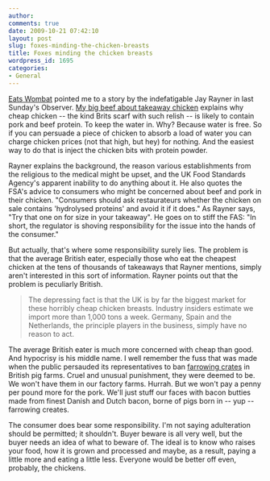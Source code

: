 ```yaml
---
author:
comments: true
date: 2009-10-21 07:42:10
layout: post
slug: foxes-minding-the-chicken-breasts
title: Foxes minding the chicken breasts
wordpress_id: 1695
categories:
- General
---
```


[Eats Wombat](http://wombatdiet.net/) pointed me to a story by the indefatigable Jay Rayner in last Sunday's Observer. [My big beef about takeaway chicken](http://www.guardian.co.uk/commentisfree/2009/oct/18/jay-rayner-adulterated-chicken) explains why cheap chicken -- the kind Brits scarf with such relish -- is likely to contain pork and beef protein. To keep the water in. Why? Because water is free. So if you can persuade a piece of chicken to absorb a load of water you can charge chicken prices (not that high, but hey) for nothing. And the easiest way to do that is inject the chicken bits with protein powder.

Rayner explains the background, the reason various establishments from the religious to the medical might be upset, and the UK Food Standards Agency's apparent inability to do anything about it. He also quotes the FSA's advice to consumers who might be concerned about beef and pork in their chicken. "Consumers should ask restaurateurs whether the chicken on sale contains 'hydrolysed proteins' and avoid it if it does." As Rayner says, "Try that one on for size in your takeaway". He goes on to stiff the FAS: "In short, the regulator is shoving responsibility for the issue into the hands of the consumer."

But actually, that's where some responsibility surely lies. The problem is that the average British eater, especially those who eat the cheapest chicken at the tens of thousands of takeaways that Rayner mentions, simply aren't interested in this sort of information. Rayner points out that the problem is peculiarly British.

> The depressing fact is that the UK is by far the biggest market for these horribly cheap chicken breasts. Industry insiders estimate we import more than 1,000 tons a week. Germany, Spain and the Netherlands, the principle players in the business, simply have no reason to act.

The average British eater is much more concerned with cheap than good. And hypocrisy is his middle name. I well remember the fuss that was made when the public persauded its representatives to ban [farrowing crates](http://en.wikipedia.org/wiki/Farrowing_crate#Farrowing_crates) in British pig farms. Cruel and unusual punishment, they were deemed to be. We won't have them in our factory farms. Hurrah. But we won't pay a penny per pound more for the pork. We'll just stuff our faces with bacon butties made from finest Danish and Dutch bacon, borne of pigs born in -- yup -- farrowing creates.

The consumer does bear some responsibility. I'm not saying adulteration should be permitted; it shouldn't. Buyer beware is all very well, but the buyer needs an idea of what to beware of. The ideal is to know who raises your food, how it is grown and processed and maybe, as a result, paying a little more and eating a little less. Everyone would be better off even, probably, the chickens.



